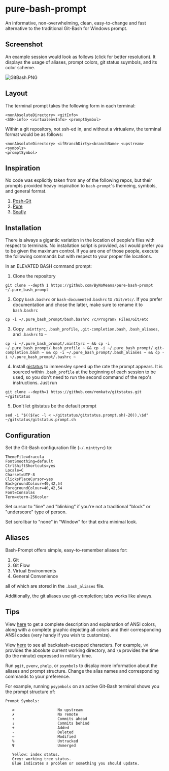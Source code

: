 # pure-bash-prompt

An informative, non-overwhelming, clean, easy-to-change and fast alternative to the traditional Git-Bash for Windows prompt.

## Screenshot

An example session would look as follows (click for better resolution). It displays the usage of aliases, prompt colors, git status suymbols, and its color scheme.

![GitBash.PNG](https://github.com/ByNoMeans/pure-bash-prompt/blob/master/GitBash.PNG)

## Layout

The terminal prompt takes the following form in each terminal: 

```
<nonAbsoluteDirectory> <gitInfo>
<SSH-info> <virtualenvInfo> <promptSymbol>
```

Within a git repository, not ssh-ed in, and without a virtualenv, the terminal format would be as follows: 

```
<nonAbsoluteDirectory> <ifBranchDirty><branchName> <upstream> <symbols>
<promptSymbol>
```
   
## Inspiration

No code was explicitly taken from any of the following repos, but their prompts provided heavy inspiration to `bash-prompt`'s themeing, symbols, and general format.

1. [Posh-Git](https://github.com/dahlbyk/posh-git/)
2. [Pure](https://github.com/sindresorhus/pure)
3. [Seafly](https://github.com/bluz71/bash-seafly-prompt/)

## Installation

There is always a gigantic variation in the location of people's files with respect to terminals. No installation script is provided, as I would prefer you to be given the maximum control. If you are one of those people, execute the following commands but with respect to your proper file locations.


In an ELEVATED BASH command prompt:


1. Clone the repository
```
git clone --depth 1 https://github.com/ByNoMeans/pure-bash-prompt ~/.pure_bash_prompt
```
2. Copy `bash.bashrc` or `bash-documented.bashrc` to `/Git/etc/`. If you prefer documentation and chose the latter, make sure to rename it to `bash.bashrc`
```
cp -i ~/.pure_bash_prompt/bash.bashrc /c/Program\ Files/Git/etc
```
3. Copy `.minttyrc`, `.bash_profile`, `.git-completion.bash`, `.bash_aliases`, and `.bashrc` to `~`
```
cp -i ~/.pure_bash_prompt/.minttyrc ~ && cp -i ~/.pure_bash_prompt/.bash_profile ~ && cp -i ~/.pure_bash_prompt/.git-completion.bash ~ && cp -i ~/.pure_bash_prompt/.bash_aliases ~ && cp -i ~/.pure_bash_prompt/.bashrc ~
```
4. Install [gistatus](https://github.com/romkatv/gitstatus) to immensley speed up the rate the prompt appears. It is sourced within `.bash_profile` at the beginning of each session to be used, so you don't need to run the second command of the repo's instructions. Just run
```
git clone --depth=1 https://github.com/romkatv/gitstatus.git ~/gitstatus
```
5. Don't let gitstatus be the default prompt
```
sed -i "$(($(wc -l < ~/gitstatus/gitstatus.prompt.sh)-20)),\$d" ~/gitstatus/gitstatus.prompt.sh
```

## Configuration

Set the Git-Bash configuration file (`~/.minttyrc`) to:

```
ThemeFile=dracula
FontSmoothing=default
CtrlShiftShortcuts=yes
Locale=C
Charset=UTF-8
ClicksPlaceCursor=yes
BackgroundColour=40,42,54
ForegroundColour=40,42,54
Font=Consolas
Term=xterm-256color
```

Set cursor to "line" and "blinking" if you're not a traditional "block" or  "underscore" type of person.

Set scrollbar to "none" in "Window" for that extra minimal look.

## Aliases

Bash-Prompt offers simple, easy-to-remember aliases for:

1. Git
2. Git Flow
3. Virtual Environments
4. General Convenience

all of which are stored in the `.bash_aliases` file.

Additionally, the git aliases use git-completion; tabs works like always.

## Tips

View [here](https://unix.stackexchange.com/questions/124407/what-color-codes-can-i-use-in-my-ps1-prompt) to get a complete description and explanation of ANSI colors, along with a complete graphic depicting all colors and their corresponding ANSI codes (very handy if you wish to customize).

View [here](https://www.cyberciti.biz/tips/howto-linux-unix-bash-shell-setup-prompt.html) to see all backslash-escaped characters. For example, `\W` provides the absolute current working directory, and `\A` provides the time (to the minute) expressed in military time.

Run `pgit`, `pvenv`, `phelp`, or `psymbols` to display more information about the aliases and prompt structure. Change the alias names and corresponding commands to your preference.

For example, running `psypmbols` on an active Git-Bash terminal shows you the prompt structure of:
```
Prompt Symbols:

   ≠                   No upstream
   ✗                   No remote
   ↑                   Commits ahead
   ↓                   Commits behind
   +                   Added
   -                   Deleted
   ~                   Modified
   %                   Untracked
   Ψ                   Unmerged

   Yellow: index status.
   Grey: working tree status.
   Blue indicates a problem or something you should update.
```
